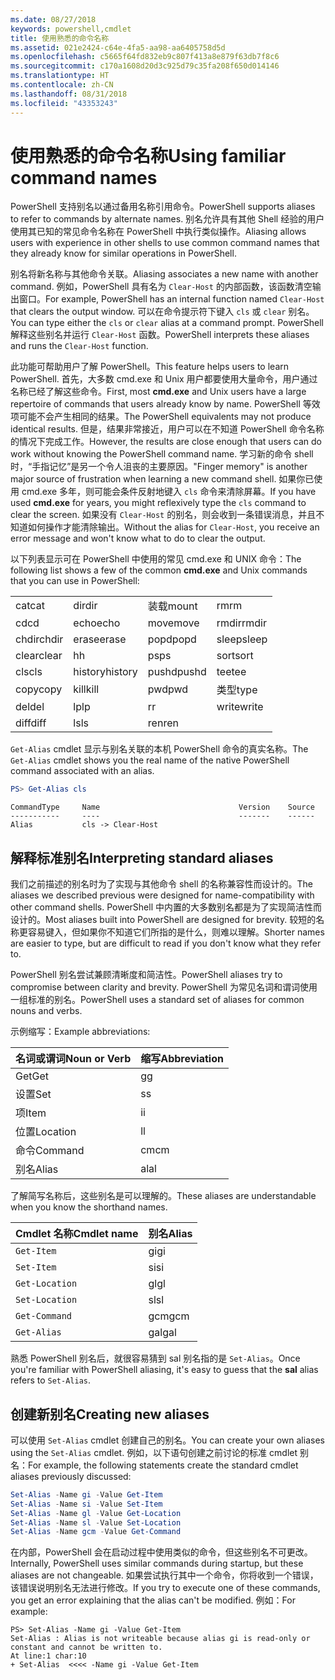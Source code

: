 ```yaml
---
ms.date: 08/27/2018
keywords: powershell,cmdlet
title: 使用熟悉的命令名称
ms.assetid: 021e2424-c64e-4fa5-aa98-aa6405758d5d
ms.openlocfilehash: c5665f64fd832eb9c807f413a8e879f63db7f8c6
ms.sourcegitcommit: c170a1608d20d3c925d79c35fa208f650d014146
ms.translationtype: HT
ms.contentlocale: zh-CN
ms.lasthandoff: 08/31/2018
ms.locfileid: "43353243"
---
```

# <a name="using-familiar-command-names"></a><span data-ttu-id="59769-103">使用熟悉的命令名称</span><span class="sxs-lookup"><span data-stu-id="59769-103">Using familiar command names</span></span>

<span data-ttu-id="59769-104">PowerShell 支持别名以通过备用名称引用命令。</span><span class="sxs-lookup"><span data-stu-id="59769-104">PowerShell supports aliases to refer to commands by alternate names.</span></span> <span data-ttu-id="59769-105">别名允许具有其他 Shell 经验的用户使用其已知的常见命令名称在 PowerShell 中执行类似操作。</span><span class="sxs-lookup"><span data-stu-id="59769-105">Aliasing allows users with experience in other shells to use common command names that they already know for similar operations in PowerShell.</span></span>

<span data-ttu-id="59769-106">别名将新名称与其他命令关联。</span><span class="sxs-lookup"><span data-stu-id="59769-106">Aliasing associates a new name with another command.</span></span> <span data-ttu-id="59769-107">例如，PowerShell 具有名为 `Clear-Host` 的内部函数，该函数清空输出窗口。</span><span class="sxs-lookup"><span data-stu-id="59769-107">For example, PowerShell has an internal function named `Clear-Host` that clears the output window.</span></span> <span data-ttu-id="59769-108">可以在命令提示符下键入 `cls` 或 `clear` 别名。</span><span class="sxs-lookup"><span data-stu-id="59769-108">You can type either the `cls` or `clear` alias at a command prompt.</span></span> <span data-ttu-id="59769-109">PowerShell 解释这些别名并运行 `Clear-Host` 函数。</span><span class="sxs-lookup"><span data-stu-id="59769-109">PowerShell interprets these aliases and runs the `Clear-Host` function.</span></span>

<span data-ttu-id="59769-110">此功能可帮助用户了解 PowerShell。</span><span class="sxs-lookup"><span data-stu-id="59769-110">This feature helps users to learn PowerShell.</span></span> <span data-ttu-id="59769-111">首先，大多数 cmd.exe 和 Unix 用户都要使用大量命令，用户通过名称已经了解这些命令。</span><span class="sxs-lookup"><span data-stu-id="59769-111">First, most **cmd.exe** and Unix users have a large repertoire of commands that users already know by name.</span></span> <span data-ttu-id="59769-112">PowerShell 等效项可能不会产生相同的结果。</span><span class="sxs-lookup"><span data-stu-id="59769-112">The PowerShell equivalents may not produce identical results.</span></span> <span data-ttu-id="59769-113">但是，结果非常接近，用户可以在不知道 PowerShell 命令名称的情况下完成工作。</span><span class="sxs-lookup"><span data-stu-id="59769-113">However, the results are close enough that users can do work without knowing the PowerShell command name.</span></span> <span data-ttu-id="59769-114">学习新的命令 shell 时，“手指记忆”是另一个令人沮丧的主要原因。</span><span class="sxs-lookup"><span data-stu-id="59769-114">"Finger memory" is another major source of frustration when learning a new command shell.</span></span> <span data-ttu-id="59769-115">如果你已使用 cmd.exe 多年，则可能会条件反射地键入 `cls` 命令来清除屏幕。</span><span class="sxs-lookup"><span data-stu-id="59769-115">If you have used **cmd.exe** for years, you might reflexively type the `cls` command to clear the screen.</span></span> <span data-ttu-id="59769-116">如果没有 `Clear-Host` 的别名，则会收到一条错误消息，并且不知道如何操作才能清除输出。</span><span class="sxs-lookup"><span data-stu-id="59769-116">Without the alias for `Clear-Host`, you receive an error message and won't know what to do to clear the output.</span></span>

<span data-ttu-id="59769-117">以下列表显示可在 PowerShell 中使用的常见 cmd.exe 和 UNIX 命令：</span><span class="sxs-lookup"><span data-stu-id="59769-117">The following list shows a few of the common **cmd.exe** and Unix commands that you can use in PowerShell:</span></span>

|||||
|-|-|-|-|
|<span data-ttu-id="59769-118">cat</span><span class="sxs-lookup"><span data-stu-id="59769-118">cat</span></span>|<span data-ttu-id="59769-119">dir</span><span class="sxs-lookup"><span data-stu-id="59769-119">dir</span></span>|<span data-ttu-id="59769-120">装载</span><span class="sxs-lookup"><span data-stu-id="59769-120">mount</span></span>|<span data-ttu-id="59769-121">rm</span><span class="sxs-lookup"><span data-stu-id="59769-121">rm</span></span>|
|<span data-ttu-id="59769-122">cd</span><span class="sxs-lookup"><span data-stu-id="59769-122">cd</span></span>|<span data-ttu-id="59769-123">echo</span><span class="sxs-lookup"><span data-stu-id="59769-123">echo</span></span>|<span data-ttu-id="59769-124">move</span><span class="sxs-lookup"><span data-stu-id="59769-124">move</span></span>|<span data-ttu-id="59769-125">rmdir</span><span class="sxs-lookup"><span data-stu-id="59769-125">rmdir</span></span>|
|<span data-ttu-id="59769-126">chdir</span><span class="sxs-lookup"><span data-stu-id="59769-126">chdir</span></span>|<span data-ttu-id="59769-127">erase</span><span class="sxs-lookup"><span data-stu-id="59769-127">erase</span></span>|<span data-ttu-id="59769-128">popd</span><span class="sxs-lookup"><span data-stu-id="59769-128">popd</span></span>|<span data-ttu-id="59769-129">sleep</span><span class="sxs-lookup"><span data-stu-id="59769-129">sleep</span></span>|
|<span data-ttu-id="59769-130">clear</span><span class="sxs-lookup"><span data-stu-id="59769-130">clear</span></span>|<span data-ttu-id="59769-131">h</span><span class="sxs-lookup"><span data-stu-id="59769-131">h</span></span>|<span data-ttu-id="59769-132">ps</span><span class="sxs-lookup"><span data-stu-id="59769-132">ps</span></span>|<span data-ttu-id="59769-133">sort</span><span class="sxs-lookup"><span data-stu-id="59769-133">sort</span></span>|
|<span data-ttu-id="59769-134">cls</span><span class="sxs-lookup"><span data-stu-id="59769-134">cls</span></span>|<span data-ttu-id="59769-135">history</span><span class="sxs-lookup"><span data-stu-id="59769-135">history</span></span>|<span data-ttu-id="59769-136">pushd</span><span class="sxs-lookup"><span data-stu-id="59769-136">pushd</span></span>|<span data-ttu-id="59769-137">tee</span><span class="sxs-lookup"><span data-stu-id="59769-137">tee</span></span>|
|<span data-ttu-id="59769-138">copy</span><span class="sxs-lookup"><span data-stu-id="59769-138">copy</span></span>|<span data-ttu-id="59769-139">kill</span><span class="sxs-lookup"><span data-stu-id="59769-139">kill</span></span>|<span data-ttu-id="59769-140">pwd</span><span class="sxs-lookup"><span data-stu-id="59769-140">pwd</span></span>|<span data-ttu-id="59769-141">类型</span><span class="sxs-lookup"><span data-stu-id="59769-141">type</span></span>|
|<span data-ttu-id="59769-142">del</span><span class="sxs-lookup"><span data-stu-id="59769-142">del</span></span>|<span data-ttu-id="59769-143">lp</span><span class="sxs-lookup"><span data-stu-id="59769-143">lp</span></span>|<span data-ttu-id="59769-144">r</span><span class="sxs-lookup"><span data-stu-id="59769-144">r</span></span>|<span data-ttu-id="59769-145">write</span><span class="sxs-lookup"><span data-stu-id="59769-145">write</span></span>|
|<span data-ttu-id="59769-146">diff</span><span class="sxs-lookup"><span data-stu-id="59769-146">diff</span></span>|<span data-ttu-id="59769-147">ls</span><span class="sxs-lookup"><span data-stu-id="59769-147">ls</span></span>|<span data-ttu-id="59769-148">ren</span><span class="sxs-lookup"><span data-stu-id="59769-148">ren</span></span>||

<span data-ttu-id="59769-149">`Get-Alias` cmdlet 显示与别名关联的本机 PowerShell 命令的真实名称。</span><span class="sxs-lookup"><span data-stu-id="59769-149">The `Get-Alias` cmdlet shows you the real name of the native PowerShell command associated with an alias.</span></span>

```powershell
PS> Get-Alias cls
```

```Output
CommandType     Name                               Version    Source
-----------     ----                               -------    ------
Alias           cls -> Clear-Host
```

## <a name="interpreting-standard-aliases"></a><span data-ttu-id="59769-150">解释标准别名</span><span class="sxs-lookup"><span data-stu-id="59769-150">Interpreting standard aliases</span></span>

<span data-ttu-id="59769-151">我们之前描述的别名时为了实现与其他命令 shell 的名称兼容性而设计的。</span><span class="sxs-lookup"><span data-stu-id="59769-151">The aliases we described previous were designed for name-compatibility with other command shells.</span></span>
<span data-ttu-id="59769-152">PowerShell 中内置的大多数别名都是为了实现简洁性而设计的。</span><span class="sxs-lookup"><span data-stu-id="59769-152">Most aliases built into PowerShell are designed for brevity.</span></span> <span data-ttu-id="59769-153">较短的名称更容易键入，但如果你不知道它们所指的是什么，则难以理解。</span><span class="sxs-lookup"><span data-stu-id="59769-153">Shorter names are easier to type, but are difficult to read if you don't know what they refer to.</span></span>

<span data-ttu-id="59769-154">PowerShell 别名尝试兼顾清晰度和简洁性。</span><span class="sxs-lookup"><span data-stu-id="59769-154">PowerShell aliases try to compromise between clarity and brevity.</span></span> <span data-ttu-id="59769-155">PowerShell 为常见名词和谓词使用一组标准的别名。</span><span class="sxs-lookup"><span data-stu-id="59769-155">PowerShell uses a standard set of aliases for common nouns and verbs.</span></span>

<span data-ttu-id="59769-156">示例缩写：</span><span class="sxs-lookup"><span data-stu-id="59769-156">Example abbreviations:</span></span>

| <span data-ttu-id="59769-157">名词或谓词</span><span class="sxs-lookup"><span data-stu-id="59769-157">Noun or Verb</span></span> | <span data-ttu-id="59769-158">缩写</span><span class="sxs-lookup"><span data-stu-id="59769-158">Abbreviation</span></span> |
|--------------|--------------|
| <span data-ttu-id="59769-159">Get</span><span class="sxs-lookup"><span data-stu-id="59769-159">Get</span></span>          | <span data-ttu-id="59769-160">g</span><span class="sxs-lookup"><span data-stu-id="59769-160">g</span></span>            |
| <span data-ttu-id="59769-161">设置</span><span class="sxs-lookup"><span data-stu-id="59769-161">Set</span></span>          | <span data-ttu-id="59769-162">s</span><span class="sxs-lookup"><span data-stu-id="59769-162">s</span></span>            |
| <span data-ttu-id="59769-163">项</span><span class="sxs-lookup"><span data-stu-id="59769-163">Item</span></span>         | <span data-ttu-id="59769-164">i</span><span class="sxs-lookup"><span data-stu-id="59769-164">i</span></span>            |
| <span data-ttu-id="59769-165">位置</span><span class="sxs-lookup"><span data-stu-id="59769-165">Location</span></span>     | <span data-ttu-id="59769-166">l</span><span class="sxs-lookup"><span data-stu-id="59769-166">l</span></span>            |
| <span data-ttu-id="59769-167">命令</span><span class="sxs-lookup"><span data-stu-id="59769-167">Command</span></span>      | <span data-ttu-id="59769-168">cm</span><span class="sxs-lookup"><span data-stu-id="59769-168">cm</span></span>           |
| <span data-ttu-id="59769-169">别名</span><span class="sxs-lookup"><span data-stu-id="59769-169">Alias</span></span>        | <span data-ttu-id="59769-170">al</span><span class="sxs-lookup"><span data-stu-id="59769-170">al</span></span>           |

<span data-ttu-id="59769-171">了解简写名称后，这些别名是可以理解的。</span><span class="sxs-lookup"><span data-stu-id="59769-171">These aliases are understandable when you know the shorthand names.</span></span>

| <span data-ttu-id="59769-172">Cmdlet 名称</span><span class="sxs-lookup"><span data-stu-id="59769-172">Cmdlet name</span></span>    | <span data-ttu-id="59769-173">别名</span><span class="sxs-lookup"><span data-stu-id="59769-173">Alias</span></span> |
|----------------|-------|
| `Get-Item `    | <span data-ttu-id="59769-174">gi</span><span class="sxs-lookup"><span data-stu-id="59769-174">gi</span></span>    |
| `Set-Item`     | <span data-ttu-id="59769-175">si</span><span class="sxs-lookup"><span data-stu-id="59769-175">si</span></span>    |
| `Get-Location` | <span data-ttu-id="59769-176">gl</span><span class="sxs-lookup"><span data-stu-id="59769-176">gl</span></span>    |
| `Set-Location` | <span data-ttu-id="59769-177">sl</span><span class="sxs-lookup"><span data-stu-id="59769-177">sl</span></span>    |
| `Get-Command`  | <span data-ttu-id="59769-178">gcm</span><span class="sxs-lookup"><span data-stu-id="59769-178">gcm</span></span>   |
| `Get-Alias`    | <span data-ttu-id="59769-179">gal</span><span class="sxs-lookup"><span data-stu-id="59769-179">gal</span></span>   |

<span data-ttu-id="59769-180">熟悉 PowerShell 别名后，就很容易猜到 sal 别名指的是 `Set-Alias`。</span><span class="sxs-lookup"><span data-stu-id="59769-180">Once you're familiar with PowerShell aliasing, it's easy to guess that the **sal** alias refers to `Set-Alias`.</span></span>

## <a name="creating-new-aliases"></a><span data-ttu-id="59769-181">创建新别名</span><span class="sxs-lookup"><span data-stu-id="59769-181">Creating new aliases</span></span>

<span data-ttu-id="59769-182">可以使用 `Set-Alias` cmdlet 创建自己的别名。</span><span class="sxs-lookup"><span data-stu-id="59769-182">You can create your own aliases using the `Set-Alias` cmdlet.</span></span> <span data-ttu-id="59769-183">例如，以下语句创建之前讨论的标准 cmdlet 别名：</span><span class="sxs-lookup"><span data-stu-id="59769-183">For example, the following statements create the standard cmdlet aliases previously discussed:</span></span>

```powershell
Set-Alias -Name gi -Value Get-Item
Set-Alias -Name si -Value Set-Item
Set-Alias -Name gl -Value Get-Location
Set-Alias -Name sl -Value Set-Location
Set-Alias -Name gcm -Value Get-Command
```

<span data-ttu-id="59769-184">在内部，PowerShell 会在启动过程中使用类似的命令，但这些别名不可更改。</span><span class="sxs-lookup"><span data-stu-id="59769-184">Internally, PowerShell uses similar commands during startup, but these aliases are not changeable.</span></span>
<span data-ttu-id="59769-185">如果尝试执行其中一个命令，你将收到一个错误，该错误说明别名无法进行修改。</span><span class="sxs-lookup"><span data-stu-id="59769-185">If you try to execute one of these commands, you get an error explaining that the alias can't be modified.</span></span> <span data-ttu-id="59769-186">例如：</span><span class="sxs-lookup"><span data-stu-id="59769-186">For example:</span></span>

```
PS> Set-Alias -Name gi -Value Get-Item
Set-Alias : Alias is not writeable because alias gi is read-only or constant and cannot be written to.
At line:1 char:10
+ Set-Alias  <<<< -Name gi -Value Get-Item
```